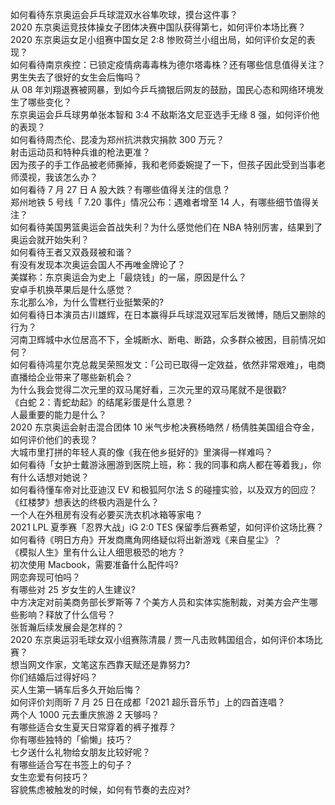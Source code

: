 如何看待东京奥运会乒乓球混双水谷隼吹球，摸台这件事？  
2020 东京奥运竞技体操女子团体决赛中国队获得第七，如何评价本场比赛？  
2020 东京奥运女足小组赛中国女足 2:8 惨败荷兰小组出局，如何评价女足的表现？  
如何看待南京疾控：已锁定疫情病毒毒株为德尔塔毒株？还有哪些信息值得关注？  
男生失去了很好的女生会后悔吗？  
从 08 年刘翔退赛被网暴，到如今乒乓摘银后网友的鼓励，国民心态和网络环境发生了哪些变化？  
东京奥运会乒乓球男单张本智和 3:4 不敌斯洛文尼亚选手无缘 8 强，如何评价他的表现？  
如何看待周杰伦、昆凌为郑州抗洪救灾捐款 300 万元？  
射击运动员和特种兵谁的枪法更准？  
因为孩子的手工作品被老师撕掉，我和老师委婉提了一下，但孩子因此受到当事老师漠视，我该怎么办？  
如何看待 7 月 27 日 A 股大跌？有哪些值得关注的信息？  
郑州地铁 5 号线「 7.20 事件」情况公布：遇难者增至 14 人，有哪些细节值得关注？  
如何看待美国男篮奥运会首战失利？为什么感觉他们在 NBA 特别厉害，结果到了奥运会就开始失利？  
如何看待王者又双叒叕被和谐？  
有没有发现本次奥运会国人不再唯金牌论了？  
美媒称：东京奥运会为史上「最烧钱」的一届，原因是什么？  
安卓手机换苹果后是什么感觉？  
东北那么冷，为什么雪糕行业挺繁荣的?  
如何看待日本演员古川雄辉，在日本赢得乒乓球混双冠军后发微博，随后又删除的行为？  
河南卫辉城中水位居高不下，全城断水、断电、断路，众多群众被困，目前情况如何？  
如何看待鸿星尔克总裁吴荣照发文：「公司已取得一定效益，依然非常艰难」，电商直播给企业带来了哪些新机会？  
为什么我会觉得二次元里的双马尾好看，三次元里的双马尾就不是很戳?  
《白蛇 2：青蛇劫起》的结尾彩蛋是什么意思？  
人最重要的能力是什么？  
2020 东京奥运会射击混合团体 10 米气步枪决赛杨皓然 / 杨倩胜美国组合夺金，如何评价他们的表现？  
大城市里打拼的年轻人真的像《我在他乡挺好的》里演得一样难吗？  
如何看待「女护士戴游泳圈游到医院上班，称：我的同事和病人都在等着我」，你有什么话想对她说？  
如何看待懂车帝对比亚迪汉 EV 和极狐阿尔法 S 的碰撞实验，以及双方的回应？  
《红楼梦》想表达的终极内涵是什么？  
一个人在外租房有没有必要买洗衣机冰箱等家电？  
2021 LPL 夏季赛「忍界大战」iG 2:0 TES 保留季后赛希望，如何评价这场比赛？  
如何看待《明日方舟》开发商鹰角网络疑似将出新游戏《来自星尘》？  
《模拟人生》里有什么让人细思极恐的地方？  
初次使用 Macbook，需要准备什么配件吗?  
网恋奔现可怕吗？  
有哪些对 25 岁女生的人生建议?  
中方决定对前美商务部长罗斯等 7 个美方人员和实体实施制裁，对美方会产生哪些影响？释放了什么信号？  
张哲瀚后续发展会是怎样的？  
2020 东京奥运羽毛球女双小组赛陈清晨 / 贾一凡击败韩国组合，如何评价本场比赛？  
想当网文作家，文笔这东西靠天赋还是靠努力?  
你们结婚后过得好吗？  
买人生第一辆车后多久开始后悔？  
如何评价刘雨昕 7 月 25 日在成都「2021 超乐音乐节」上的四首连唱？  
两个人 1000 元去重庆旅游 2 天够吗？  
有哪些适合女生夏天日常穿着的裤子推荐？  
你有哪些独特的「偷懒」技巧？  
七夕送什么礼物给女朋友比较好呢？  
有哪些适合写在书签上的句子？  
女生恋爱有何技巧？  
容貌焦虑被触发的时候，如何有节奏的去应对?  
